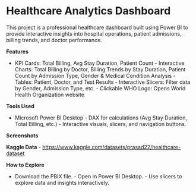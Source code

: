 # Healthcare Analytics Dashboard

This project is a professional healthcare dashboard built using Power BI to provide interactive insights into hospital operations, patient admissions, billing trends, and doctor performance.

**Features**

- KPI Cards: Total Billing, Avg Stay Duration, Patient Count -
Interactive Charts:
Total Billing by Doctor,
Billing Trends by Stay Duration,
Patient Count by Admission Type,
Gender & Medical Condition Analysis - 
Tables: Patient, Doctor, and Test Results - 
Interactive Slicers: Filter data by Gender, Admission Type, etc. - 
Clickable WHO Logo: Opens World Health Organization website

**Tools Used**

- Microsoft Power BI Desktop - 
DAX for calculations (Avg Stay Duration, Total Billing, etc.) - 
Interactive visuals, slicers, and navigation buttons.

**Screenshots**

**Kaggle Data** - https://www.kaggle.com/datasets/prasad22/healthcare-dataset

**How to Explore**
- Download the PBIX file. - 
Open in Power BI Desktop. - 
Use slicers to explore data and insights interactively.
